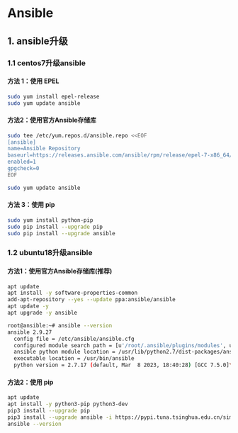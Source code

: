 

# Ansible



## 1. ansible升级

### 1.1 centos7升级ansible

#### 方法 1：使用 EPEL
```bash
sudo yum install epel-release
sudo yum update ansible
```



#### 方法2：使用官方Ansible存储库

```bash
sudo tee /etc/yum.repos.d/ansible.repo <<EOF
[ansible]
name=Ansible Repository
baseurl=https://releases.ansible.com/ansible/rpm/release/epel-7-x86_64/
enabled=1
gpgcheck=0
EOF

sudo yum update ansible
```



#### 方法 3：使用 pip

```bash
sudo yum install python-pip
sudo pip install --upgrade pip
sudo pip install --upgrade ansible
```




### 1.2 ubuntu18升级ansible

#### 方法1：使用官方Ansible存储库(推荐)
```bash
apt update
apt install -y software-properties-common
add-apt-repository --yes --update ppa:ansible/ansible
apt update -y
apt upgrade -y ansible

root@ansible:~# ansible --version
ansible 2.9.27
  config file = /etc/ansible/ansible.cfg
  configured module search path = [u'/root/.ansible/plugins/modules', u'/usr/share/ansible/plugins/modules']
  ansible python module location = /usr/lib/python2.7/dist-packages/ansible
  executable location = /usr/bin/ansible
  python version = 2.7.17 (default, Mar  8 2023, 18:40:28) [GCC 7.5.0]\
```



#### 方法2：使用 pip
```bash
apt update
apt install -y python3-pip python3-dev
pip3 install --upgrade pip
pip3 install --upgrade ansible -i https://pypi.tuna.tsinghua.edu.cn/simple
ansible --version
```



